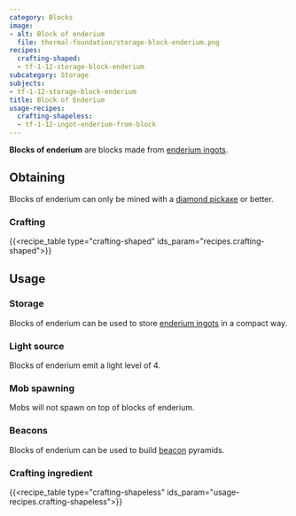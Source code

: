 ```yaml
---
category: Blocks
image:
- alt: Block of enderium
  file: thermal-foundation/storage-block-enderium.png
recipes:
  crafting-shaped:
  - tf-1-12-storage-block-enderium
subcategory: Storage
subjects:
- tf-1-12-storage-block-enderium
title: Block of Enderium
usage-recipes:
  crafting-shapeless:
  - tf-1-12-ingot-enderium-from-block
---
```


**Blocks of enderium** are blocks made from [enderium
ingots](../enderium-ingot/).


Obtaining
---------

Blocks of enderium can only be mined with a [diamond
pickaxe](https://minecraft.gamepedia.com/Pickaxe) or better.

### Crafting
{{<recipe_table type="crafting-shaped" ids_param="recipes.crafting-shaped">}}


Usage
-----

### Storage
Blocks of enderium can be used to store [enderium ingots](../enderium-ingot/)
in a compact way.

### Light source
Blocks of enderium emit a light level of 4.

### Mob spawning
Mobs will not spawn on top of blocks of enderium.

### Beacons
Blocks of enderium can be used to build
[beacon](https://minecraft.gamepedia.com/Beacon) pyramids.

### Crafting ingredient
{{<recipe_table type="crafting-shapeless" ids_param="usage-recipes.crafting-shapeless">}}
